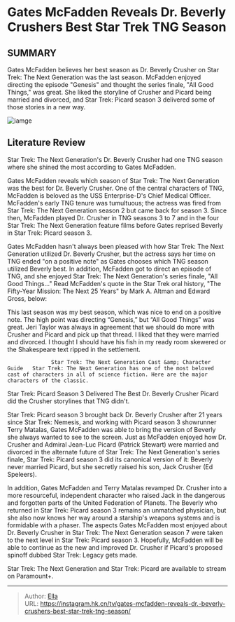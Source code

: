# Gates McFadden Reveals Dr. Beverly Crushers Best Star Trek TNG Season


## SUMMARY 



  Gates McFadden believes her best season as Dr. Beverly Crusher on Star Trek: The Next Generation was the last season.   McFadden enjoyed directing the episode &#34;Genesis&#34; and thought the series finale, &#34;All Good Things,&#34; was great.   She liked the storyline of Crusher and Picard being married and divorced, and Star Trek: Picard season 3 delivered some of those stories in a new way.  

![iamge](https://static1.srcdn.com/wordpress/wp-content/uploads/2024/01/crusher-tng-best.jpg)

## Literature Review
Star Trek: The Next Generation&#39;s Dr. Beverly Crusher had one TNG season where she shined the most according to Gates McFadden.




Gates McFadden reveals which season of Star Trek: The Next Generation was the best for Dr. Beverly Crusher. One of the central characters of TNG, McFadden is beloved as the USS Enterprise-D&#39;s Chief Medical Officer. McFadden&#39;s early TNG tenure was tumultuous; the actress was fired from Star Trek: The Next Generation season 2 but came back for season 3. Since then, McFadden played Dr. Crusher in TNG seasons 3 to 7 and in the four Star Trek: The Next Generation feature films before Gates reprised Beverly in Star Trek: Picard season 3.




Gates McFadden hasn&#39;t always been pleased with how Star Trek: The Next Generation utilized Dr. Beverly Crusher, but the actress says her time on TNG ended &#34;on a positive note&#34; as Gates chooses which TNG season utilized Beverly best. In addition, McFadden got to direct an episode of TNG, and she enjoyed Star Trek: The Next Generation&#39;s series finale, &#34;All Good Things...&#34; Read McFadden&#39;s quote in the Star Trek oral history, &#34;The Fifty-Year Mission: The Next 25 Years&#34; by Mark A. Altman and Edward Gross, below:


This last season was my best season, which was nice to end on a positive note. The high point was directing “Genesis,” but “All Good Things” was great. Jeri Taylor was always in agreement that we should do more with Crusher and Picard and pick up that thread. I liked that they were married and divorced. I thought I should have his fish in my ready room skewered or the Shakespeare text ripped in the settlement.





                  Star Trek: The Next Generation Cast &amp; Character Guide   Star Trek: The Next Generation has one of the most beloved cast of characters in all of science fiction. Here are the major characters of the classic.    


 Star Trek: Picard Season 3 Delivered The Best Dr. Beverly Crusher 
Picard did the Crusher storylines that TNG didn&#39;t.
         

Star Trek: Picard season 3 brought back Dr. Beverly Crusher after 21 years since Star Trek: Nemesis, and working with Picard season 3 showrunner Terry Matalas, Gates McFadden was able to bring the version of Beverly she always wanted to see to the screen. Just as McFadden enjoyed how Dr. Crusher and Admiral Jean-Luc Picard (Patrick Stewart) were married and divorced in the alternate future of Star Trek: The Next Generation&#39;s series finale, Star Trek: Picard season 3 did its canonical version of it: Beverly never married Picard, but she secretly raised his son, Jack Crusher (Ed Speleers).




In addition, Gates McFadden and Terry Matalas revamped Dr. Crusher into a more resourceful, independent character who raised Jack in the dangerous and forgotten parts of the United Federation of Planets. The Beverly who returned in Star Trek: Picard season 3 remains an unmatched physician, but she also now knows her way around a starship&#39;s weapons systems and is formidable with a phaser. The aspects Gates McFadden most enjoyed about Dr. Beverly Crusher in Star Trek: The Next Generation season 7 were taken to the next level in Star Trek: Picard season 3. Hopefully, McFadden will be able to continue as the new and improved Dr. Crusher if Picard&#39;s proposed spinoff dubbed Star Trek: Legacy gets made.



Star Trek: The Next Generation and Star Trek: Picard are available to stream on Paramount&#43;.






---

> Author: [Ella](https://instagram.hk.cn/)  
> URL: https://instagram.hk.cn/tv/gates-mcfadden-reveals-dr.-beverly-crushers-best-star-trek-tng-season/  

